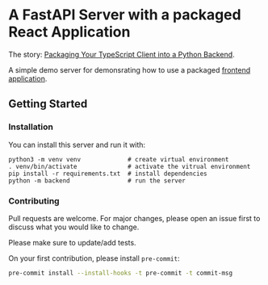 # A FastAPI Server with a packaged React Application

The story: [Packaging Your TypeScript Client into a Python Backend](https://medium.com/towards-data-science/packaging-your-typescript-client-into-a-python-backend-b087e50c5c1a).

A simple demo server for demonsrating how to use a packaged [frontend application](https://github.com/itayB/vite-project).

## Getting Started

### Installation

You can install this server and run it with:

```shell
python3 -m venv venv             # create virtual environment
. venv/bin/activate              # activate the vitrual environment
pip install -r requirements.txt  # install dependencies
python -m backend                # run the server
```

### Contributing

Pull requests are welcome. For major changes, please open an issue first
to discuss what you would like to change.

Please make sure to update/add tests.

On your first contribution, please install `pre-commit`:

```bash
pre-commit install --install-hooks -t pre-commit -t commit-msg
```
